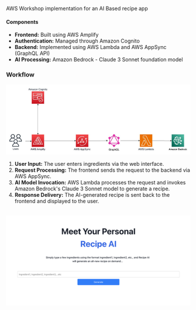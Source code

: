 AWS Workshop implementation for an AI Based recipe app

#### **Components**
- **Frontend:** Built using AWS Amplify
- **Authentication:** Managed through Amazon Cognito
- **Backend:** Implemented using AWS Lambda and AWS AppSync (GraphQL API) 
- **AI Processing:** Amazon Bedrock - Claude 3 Sonnet foundation model

### **Workflow**

<img src="./architecture.png">

1. **User Input:** The user enters ingredients via the web interface.
2. **Request Processing:** The frontend sends the request to the backend via AWS AppSync.
3. **AI Model Invocation:** AWS Lambda processes the request and invokes Amazon Bedrock's Claude 3 Sonnet model to generate a recipe.
4. **Response Delivery:** The AI-generated recipe is sent back to the frontend and displayed to the user.<br>
<br>


<img src="./screenshot.png">